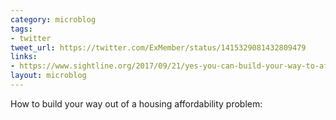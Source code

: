 ```yaml
---
category: microblog
tags:
- twitter
tweet_url: https://twitter.com/ExMember/status/1415329081432809479
links:
- https://www.sightline.org/2017/09/21/yes-you-can-build-your-way-to-affordable-housing/
layout: microblog
---
```

How to build your way out of a housing affordability problem:
